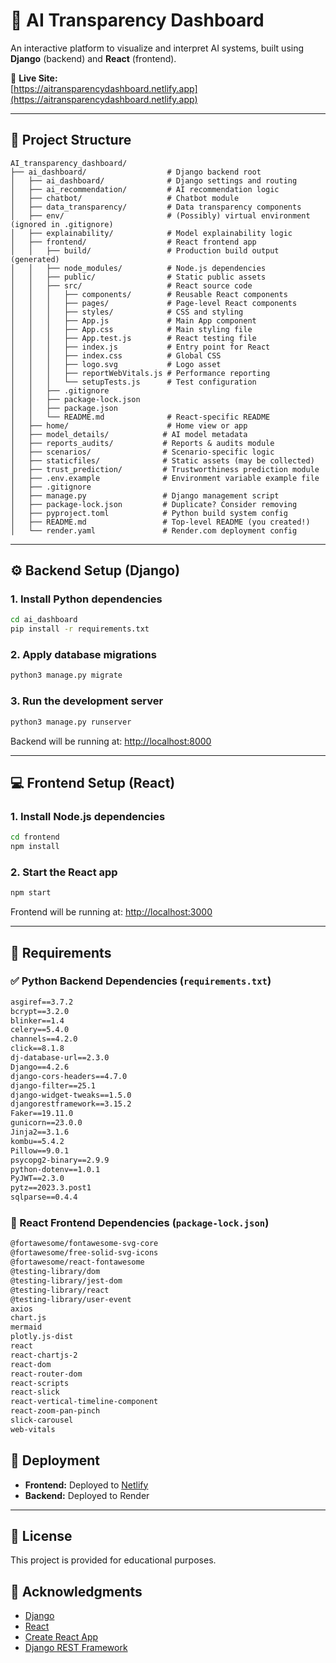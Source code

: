 # 🧠 AI Transparency Dashboard

An interactive platform to visualize and interpret AI systems, built using **Django** (backend) and **React** (frontend).

🔗 **Live Site:**  
[https://aitransparencydashboard.netlify.app](https://aitransparencydashboard.netlify.app)

---

## 📆 Project Structure

```
AI_transparency_dashboard/
├── ai_dashboard/                  # Django backend root
│   ├── ai_dashboard/              # Django settings and routing
│   ├── ai_recommendation/         # AI recommendation logic
│   ├── chatbot/                   # Chatbot module
│   ├── data_transparency/         # Data transparency components
│   ├── env/                       # (Possibly) virtual environment (ignored in .gitignore)
│   ├── explainability/            # Model explainability logic
│   ├── frontend/                  # React frontend app
│   │   ├── build/                 # Production build output (generated)
│   │   ├── node_modules/          # Node.js dependencies
│   │   ├── public/                # Static public assets
│   │   ├── src/                   # React source code
│   │   │   ├── components/        # Reusable React components
│   │   │   ├── pages/             # Page-level React components
│   │   │   ├── styles/            # CSS and styling
│   │   │   ├── App.js             # Main App component
│   │   │   ├── App.css            # Main styling file
│   │   │   ├── App.test.js        # React testing file
│   │   │   ├── index.js           # Entry point for React
│   │   │   ├── index.css          # Global CSS
│   │   │   ├── logo.svg           # Logo asset
│   │   │   ├── reportWebVitals.js # Performance reporting
│   │   │   └── setupTests.js      # Test configuration
│   │   ├── .gitignore
│   │   ├── package-lock.json
│   │   ├── package.json
│   │   └── README.md              # React-specific README
│   ├── home/                      # Home view or app
│   ├── model_details/            # AI model metadata
│   ├── reports_audits/           # Reports & audits module
│   ├── scenarios/                # Scenario-specific logic
│   ├── staticfiles/              # Static assets (may be collected)
│   ├── trust_prediction/         # Trustworthiness prediction module
│   ├── .env.example              # Environment variable example file
│   ├── .gitignore
│   ├── manage.py                 # Django management script
│   ├── package-lock.json         # Duplicate? Consider removing
│   ├── pyproject.toml            # Python build system config
│   ├── README.md                 # Top-level README (you created!)
│   └── render.yaml               # Render.com deployment config
```

---

## ⚙️ Backend Setup (Django)

### 1. Install Python dependencies

```bash
cd ai_dashboard
pip install -r requirements.txt
```

### 2. Apply database migrations

```bash
python3 manage.py migrate
```

### 3. Run the development server

```bash
python3 manage.py runserver
```

Backend will be running at: [http://localhost:8000](http://localhost:8000)

---

## 💻 Frontend Setup (React)

### 1. Install Node.js dependencies

```bash
cd frontend
npm install
```

### 2. Start the React app

```bash
npm start
```

Frontend will be running at: [http://localhost:3000](http://localhost:3000)

---

## 📂 Requirements

### ✅ Python Backend Dependencies (`requirements.txt`)
```txt
asgiref==3.7.2
bcrypt==3.2.0
blinker==1.4
celery==5.4.0
channels==4.2.0
click==8.1.8
dj-database-url==2.3.0
Django==4.2.6
django-cors-headers==4.7.0
django-filter==25.1
django-widget-tweaks==1.5.0
djangorestframework==3.15.2
Faker==19.11.0
gunicorn==23.0.0
Jinja2==3.1.6
kombu==5.4.2
Pillow==9.0.1
psycopg2-binary==2.9.9
python-dotenv==1.0.1
PyJWT==2.3.0
pytz==2023.3.post1
sqlparse==0.4.4
```

### 🔁 React Frontend Dependencies (`package-lock.json`)
```txt
@fortawesome/fontawesome-svg-core
@fortawesome/free-solid-svg-icons
@fortawesome/react-fontawesome
@testing-library/dom
@testing-library/jest-dom
@testing-library/react
@testing-library/user-event
axios
chart.js
mermaid
plotly.js-dist
react
react-chartjs-2
react-dom
react-router-dom
react-scripts
react-slick
react-vertical-timeline-component
react-zoom-pan-pinch
slick-carousel
web-vitals
```


## 🚀 Deployment

- **Frontend:** Deployed to [Netlify](https://www.netlify.com/)
- **Backend:** Deployed to Render

---

## 📄 License

This project is provided for educational purposes.

## 🙌 Acknowledgments

- [Django](https://www.djangoproject.com/)
- [React](https://reactjs.org/)
- [Create React App](https://github.com/facebook/create-react-app)
- [Django REST Framework](https://www.django-rest-framework.org/)

